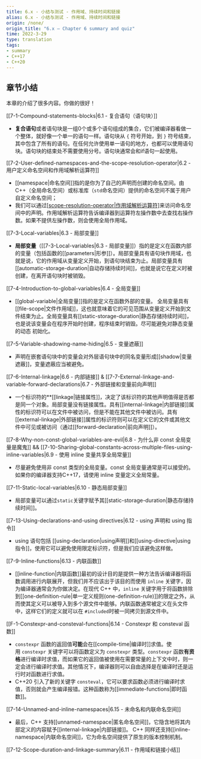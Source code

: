 ```yaml
---
title: 6.x - 小结与测试 - 作用域、持续时间和链接
alias: 6.x - 小结与测试 - 作用域、持续时间和链接
origin: /none/
origin_title: "6.x — Chapter 6 summary and quiz"
time: 2022-3-29
type: translation
tags:
- summary
- C++17
- C++20
---
```


## 章节小结

本章的介绍了很多内容。你做的很好！

[[7-1-Compound-statements-blocks|6.1 - 复合语句（语句块）]]

- **复合语句**或者语句块是一组0个或多个语句组成的集合，它们被编译器看做一个整体，就好像一个单一的语句一样。语句块从 `{` 符号开始，到 `}` 符号结束，其中包含了所有的语句。在任何允许使用单一语句的地方，也都可以使用语句块。语句块的结束处不需要使用分号。语句块通常会和if语句一起使用。

[[7-2-User-defined-namespaces-and-the-scope-resolution-operator|6.2 - 用户定义命名空间和作用域解析运算符]]

- [[namespace|命名空间]]指的是你为了自己的声明而创建的命名空间。由C++（全局命名空间）或标准库（`std`命名空间）提供的命名空间不属于用户自定义命名空间；
- 我们可以通过[[scope-resolution-operator|作用域解析运算符]](`::`)来访问命名空间中的声明。作用域解析运算符告诉编译器到运算符左操作数中去查找右操作数。如果不提供左操作数，则会使用全局作用域。

[[7-3-Local-variables|6.3 - 局部变量]]

- **局部变量**（[[7-3-Local-variables|6.3 - 局部变量]]）指的是定义在函数内部的变量（包括函数的[[parameters|形参]]）。局部变量具有语句块作用域，也就是说，它的作用域从变量定义开始，到语句块结束为止。局部变量具有[[automatic-storage-duration|自动存储持续时间]]，也就是说它在定义时被创建，在离开语句块时被销毁。

[[7-4-Introduction-to-global-variables|6.4 - 全局变量]]

- [[global-variable|全局变量]]指的是定义在函数外部的变量。 全局变量具有[[file-scope|文件作用域]]，这也就意味着它的可见范围从变量定义开始到文件结束为止。全局变量具有[[static-storage-duration|静态存储持续时间]]，也是说该变量会在程序开始时创建，程序结束时销毁。尽可能避免对静态变量的动态 初始化。

[[7-5-Variable-shadowing-name-hiding|6.5 - 变量遮蔽]]

- 声明在嵌套语句块中的变量会对外层语句块中的同名变量形成[[shadow|变量遮蔽]]，变量遮蔽应当被避免。

[[7-6-Internal-linkage|6.6 - 内部链接]] & [[7-7-External-linkage-and-variable-forward-declarations|6.7 - 外部链接和变量前向声明]]

- 一个标识符的**[[linkage|链接属性]]，决定了该标识符的其他声明值得是否都是同一个对象。局部变量没有链接属性。具有[[internal-linkage|内部链接]]属性的标识符可以在文件中被访问，但是不能在其他文件中被访问。具有[[external-linkage|外部链接]]属性的标识符则可以在定义它的文件或其他文件中可见或被访问（通过[[forward-declaration|前向声明]]）。

[[7-8-Why-non-const-global-variables-are-evil|6.8 - 为什么非 const 全局变量是魔鬼]] && [[7-10-Sharing-global-constants-across-multiple-files-using-inline-variables|6.9 - 使用 inline 变量共享全局常量]]

- 尽量避免使用非 const 类型的全局变量。const 全局变量通常是可以接受的。如果你的编译器支持C++17，请使用 inline 变量定义全局常量。

[[7-11-Static-local-variables|6.10 - 静态局部变量]]

- 局部变量可以通过`static`关键字赋予其[[static-storage-duration|静态存储持续时间]]。

[[7-13-Using-declarations-and-using directives|6.12 - using 声明和 using 指令]]

- using 语句包括 [[using-declaration|using声明]]和[[using-directive|using指令]]，使用它可以避免使用限定标识符，但是我们应该避免这样做。

[[7-9-Inline-functions|6.13 - 内联函数]]

- [[inline-function|内联函数]]最初的设计目的是提供一种方法告诉编译器将函数调用进行内联展开，但我们并不应该出于该目的而使用 `inline` 关键字，因为编译器通常会为你做决定。在现代 C++ 中，`inline` 关键字用于将函数排除到[[one-definition-rule|单一定义规则(one-definition-rule)]]的限定之外，从而使其定义可以被导入到多个源文件中能够。内联函数通常被定义在头文件中，这样它们的定义就可以在 `#included`时被一同拷贝到源文件中。

[[F-1-Constexpr-and-consteval-functions|6.14 - Constexpr 和 consteval 函数]]

- `constexpr` 函数的返回值**可能**会在[[compile-time|编译时]]求值。使用 `constexpr` 关键字可以将函数定义为 `constexpr` 类型。`constexpr` 函数**有资格**进行编译时求值，而如果它的返回值被使用在需要常量的上下文中时，则一定会进行编译时求值。其他情况下，编译器则可以自由选择是在编译时还是运行时对函数进行求值。
- C++20 引入了新的关键字 `consteval`，它可以要求函数必须进行编译时求值，否则就会产生编译报错。这种函数称为[[immediate-functions|即时函数]]。

[[7-14-Unnamed-and-inline-namespaces|6.15 - 未命名和内联命名空间]]

- 最后，C++ 支持[[unnamed-namespace|匿名命名空间]]，它隐含地将其内部定义的内容赋予[[internal-linkage|内部链接]]。 C++ 同样还支持[[inline-namespace|内联命名空间]]，它为命名空间提供了原生的版本控制机制。

[[7-12-Scope-duration-and-linkage-summary|6.11 - 作用域和链接小结]]